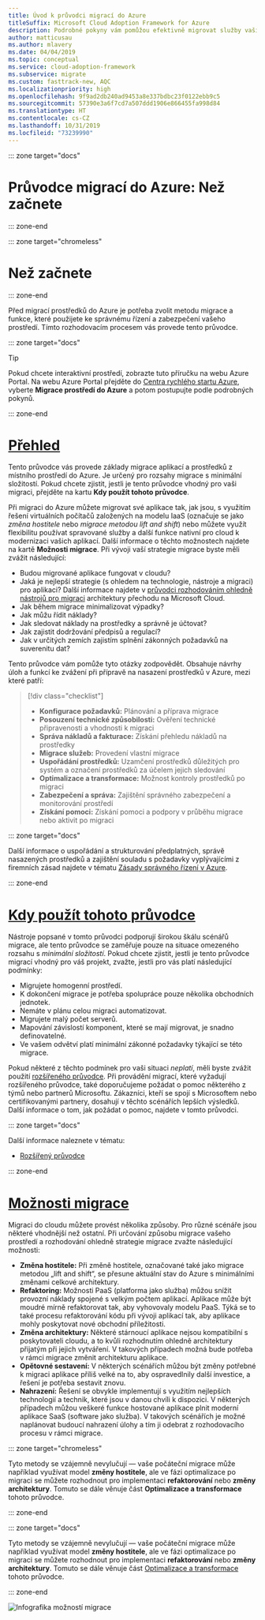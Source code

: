 ```yaml
---
title: Úvod k průvodci migrací do Azure
titleSuffix: Microsoft Cloud Adoption Framework for Azure
description: Podrobné pokyny vám pomůžou efektivně migrovat služby vaší organizace do Azure.
author: matticusau
ms.author: mlavery
ms.date: 04/04/2019
ms.topic: conceptual
ms.service: cloud-adoption-framework
ms.subservice: migrate
ms.custom: fasttrack-new, AQC
ms.localizationpriority: high
ms.openlocfilehash: 9f9ad2db240ad9453a8e337bdbc23f0122ebb9c5
ms.sourcegitcommit: 57390e3a6f7cd7a507ddd1906e866455fa998d84
ms.translationtype: HT
ms.contentlocale: cs-CZ
ms.lasthandoff: 10/31/2019
ms.locfileid: "73239990"
---
```

::: zone target="docs"

# <a name="azure-migration-guide-before-you-start"></a>Průvodce migrací do Azure: Než začnete

::: zone-end

::: zone target="chromeless"

# <a name="before-you-start"></a>Než začnete

::: zone-end

Před migrací prostředků do Azure je potřeba zvolit metodu migrace a funkce, které použijete ke správnému řízení a zabezpečení vašeho prostředí. Tímto rozhodovacím procesem vás provede tento průvodce.

::: zone target="docs"

> [!TIP]
> Pokud chcete interaktivní prostředí, zobrazte tuto příručku na webu Azure Portal. Na webu Azure Portal přejděte do [Centra rychlého startu Azure](https://portal.azure.com/?feature.quickstart=true#blade/Microsoft_Azure_Resources/QuickstartCenterBlade), vyberte **Migrace prostředí do Azure** a potom postupujte podle podrobných pokynů.

::: zone-end

# <a name="overviewtaboverview"></a>[Přehled](#tab/Overview)

Tento průvodce vás provede základy migrace aplikací a prostředků z místního prostředí do Azure. Je určený pro rozsahy migrace s minimální složitostí. Pokud chcete zjistit, jestli je tento průvodce vhodný pro vaši migraci, přejděte na kartu **Kdy použít tohoto průvodce**.

Při migraci do Azure můžete migrovat své aplikace tak, jak jsou, s využitím řešení virtuálních počítačů založených na modelu IaaS (označuje se jako _změna hostitele_ nebo _migrace metodou lift and shift_) nebo můžete využít flexibilitu používat spravované služby a další funkce nativní pro cloud k modernizaci vašich aplikací. Další informace o těchto možnostech najdete na kartě **Možnosti migrace**. Při vývoji vaší strategie migrace byste měli zvážit následující:

- Budou migrované aplikace fungovat v cloudu?
- Jaká je nejlepší strategie (s ohledem na technologie, nástroje a migraci) pro aplikaci? Další informace najdete v [průvodci rozhodováním ohledně nástrojů pro migraci](../../decision-guides/migrate-decision-guide/index.md) architektury přechodu na Microsoft Cloud.
- Jak během migrace minimalizovat výpadky?
- Jak můžu řídit náklady?
- Jak sledovat náklady na prostředky a správně je účtovat?
- Jak zajistit dodržování předpisů a regulací?
- Jak v určitých zemích zajistím splnění zákonných požadavků na suverenitu dat?

Tento průvodce vám pomůže tyto otázky zodpovědět. Obsahuje návrhy úloh a funkcí ke zvážení při přípravě na nasazení prostředků v Azure, mezi které patří:

> [!div class="checklist"]
>
> - **Konfigurace požadavků:** Plánování a příprava migrace
> - **Posouzení technické způsobilosti:** Ověření technické připravenosti a vhodnosti k migraci
> - **Správa nákladů a fakturace:** Získání přehledu nákladů na prostředky
> - **Migrace služeb:** Provedení vlastní migrace
> - **Uspořádání prostředků:** Uzamčení prostředků důležitých pro systém a označení prostředků za účelem jejich sledování
> - **Optimalizace a transformace:** Možnost kontroly prostředků po migraci
> - **Zabezpečení a správa:** Zajištění správného zabezpečení a monitorování prostředí
> - **Získání pomoci:** Získání pomoci a podpory v průběhu migrace nebo aktivit po migraci

::: zone target="docs"

Další informace o uspořádání a strukturování předplatných, správě nasazených prostředků a zajištění souladu s požadavky vyplývajícími z firemních zásad najdete v tématu [Zásady správného řízení v Azure](https://docs.microsoft.com/azure/security/governance-in-azure).

::: zone-end

# <a name="when-to-use-this-guidetabwhentousethisguide"></a>[Kdy použít tohoto průvodce](#tab/WhenToUseThisGuide)

Nástroje popsané v tomto průvodci podporují širokou škálu scénářů migrace, ale tento průvodce se zaměřuje pouze na situace omezeného rozsahu s _minimální složitostí_. Pokud chcete zjistit, jestli je tento průvodce migrací vhodný pro váš projekt, zvažte, jestli pro vás platí následující podmínky:

- Migrujete homogenní prostředí.
- K dokončení migrace je potřeba spolupráce pouze několika obchodních jednotek.
- Nemáte v plánu celou migraci automatizovat.
- Migrujete malý počet serverů.
- Mapování závislostí komponent, které se mají migrovat, je snadno definovatelné.
- Ve vašem odvětví platí minimální zákonné požadavky týkající se této migrace.

Pokud některé z těchto podmínek pro vaši situaci _neplatí_, měli byste zvážit použití [rozšířeného průvodce](../expanded-scope/index.md). Při provádění migrací, které vyžadují rozšířeného průvodce, také doporučujeme požádat o pomoc některého z týmů nebo partnerů Microsoftu. Zákazníci, kteří se spojí s Microsoftem nebo certifikovanými partnery, dosahují v těchto scénářích lepších výsledků. Další informace o tom, jak požádat o pomoc, najdete v tomto průvodci.

<!-- markdownlint-enable MD033 -->

::: zone target="docs"

Další informace naleznete v tématu:

- [Rozšířený průvodce](../expanded-scope/index.md)

::: zone-end

# <a name="migration-optionstabmigrationoptions"></a>[Možnosti migrace](#tab/MigrationOptions)

Migraci do cloudu můžete provést několika způsoby. Pro různé scénáře jsou některé vhodnější než ostatní. Při určování způsobu migrace vašeho prostředí a rozhodování ohledně strategie migrace zvažte následující možnosti:

- **Změna hostitele:** Při změně hostitele, označované také jako migrace metodou „lift and shift“, se přesune aktuální stav do Azure s minimálními změnami celkové architektury.
- **Refaktoring:** Možnosti PaaS (platforma jako služba) můžou snížit provozní náklady spojené s velkým počtem aplikací. Aplikace může být moudré mírně refaktorovat tak, aby vyhovovaly modelu PaaS. Týká se to také procesu refaktorování kódu při vývoji aplikací tak, aby aplikace mohly poskytovat nové obchodní příležitosti.
- **Změna architektury:** Některé stárnoucí aplikace nejsou kompatibilní s poskytovateli cloudu, a to kvůli rozhodnutím ohledně architektury přijatým při jejich vytváření. V takových případech možná bude potřeba v rámci migrace změnit architekturu aplikace.
- **Opětovné sestavení:** V některých scénářích můžou být změny potřebné k migraci aplikace příliš velké na to, aby ospravedlnily další investice, a řešení je potřeba sestavit znovu.
- **Nahrazení:** Řešení se obvykle implementují s využitím nejlepších technologií a technik, které jsou v danou chvíli k dispozici. V některých případech můžou veškeré funkce hostované aplikace plnit moderní aplikace SaaS (software jako služba). V takových scénářích je možné naplánovat budoucí nahrazení úlohy a tím ji odebrat z rozhodovacího procesu v rámci migrace.

::: zone target="chromeless"

Tyto metody se vzájemně nevylučují &mdash; vaše počáteční migrace může například využívat model **změny hostitele**, ale ve fázi optimalizace po migraci se můžete rozhodnout pro implementaci **refaktorování** nebo **změny architektury**. Tomuto se dále věnuje část **Optimalizace a transformace** tohoto průvodce.

::: zone-end

::: zone target="docs"

Tyto metody se vzájemně nevylučují &mdash; vaše počáteční migrace může například využívat model **změny hostitele**, ale ve fázi optimalizace po migraci se můžete rozhodnout pro implementaci **refaktorování** nebo **změny architektury**. Tomuto se dále věnuje část [Optimalizace a transformace](./optimize-and-transform.md) tohoto průvodce.

::: zone-end

![Infografika možností migrace](../../_images/migrate/migration-options.png)
